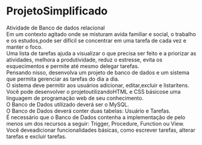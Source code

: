 # ProjetoSimplificado
Atividade de Banco de dados relacional
<br>
Em um contexto agitado onde se misturam avida familiar e social, o trabalho e os estudos,pode ser difícil se concentrar em uma tarefa de cada vez e manter o foco.<br>
Uma lista de tarefas ajuda a visualizar o que precisa ser feito e a priorizar as atividades, melhora a produtividade, reduz o estresse, evita os esquecimentos e permite até mesmo delegar tarefas.<br>
Pensando nisso, desenvolva um projeto de banco de dados e um sistema que permita gerenciar as  tarefas  do  dia  a  dia.<br>
O  sistema  deve  permitir  aos  usuários  adicionar,  editar,excluir  e listaritens.<br>
Você  pode desenvolver  o  projetoutilizandoHTML  e  CSS  básicose  uma  linguagem  de programação web de seu conhecimento.<br>
O Banco de Dados utilizado deverá ser o MySQL.<br>
O Banco de Dados deverá conter duas tabelas: Usuário e Tarefas.<br>
É necessário que o Banco de Dados contenha a implementação de pelo menos um dos recursos a seguir: Trigger, Procedure, Function ou View.<br>
Você deveadicionar  funcionalidades  básicas,  como  escrever  tarefas,  alterar  tarefas  e  excluir tarefas.<br>
